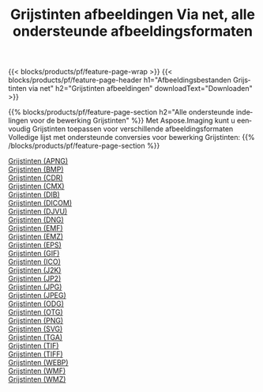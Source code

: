 ﻿---
title: Grijstinten afbeeldingen Via net, alle ondersteunde afbeeldingsformaten 
weight: 3920
url: /nl/net/grayscale 
lang: nl
langdirlevel: 2
locales: zh-hans,ja,it,ru,de,es,fr,nl,id,lt,pl,pt,vi,tr,ko,zh-hant,ar,hi,th,sv,cs,uk,he
description: Met behulp van Aspose.Imaging kunt u eenvoudig Grijstinten afbeeldingen maken via net
---

{{< blocks/products/pf/feature-page-wrap >}}
{{< blocks/products/pf/feature-page-header h1="Afbeeldingsbestanden Grijstinten via net" h2="Grijstinten afbeeldingen" downloadText="Downloaden" >}}


{{% blocks/products/pf/feature-page-section  h2="Alle ondersteunde indelingen voor de bewerking Grijstinten" %}}
Met Aspose.Imaging kunt u eenvoudig Grijstinten toepassen voor verschillende afbeeldingsformaten
<br/>
Volledige lijst met ondersteunde conversies voor bewerking Grijstinten:
{{% /blocks/products/pf/feature-page-section %}}
<div class="container-fluid productfamilypage bg-gray">
    <div class="convertypes bg-gray agp-content section">
        <div class="container">
		<div class="row other-converters">
		    <div class='col-md-2 other-converter remove-lp remove-rp'><a href="/imaging/nl/net/grayscale/apng" >Grijstinten (APNG)</a></div><div class='col-md-2 other-converter remove-lp remove-rp'><a href="/imaging/nl/net/grayscale/bmp" >Grijstinten (BMP)</a></div><div class='col-md-2 other-converter remove-lp remove-rp'><a href="/imaging/nl/net/grayscale/cdr" >Grijstinten (CDR)</a></div><div class='col-md-2 other-converter remove-lp remove-rp'><a href="/imaging/nl/net/grayscale/cmx" >Grijstinten (CMX)</a></div><div class='col-md-2 other-converter remove-lp remove-rp'><a href="/imaging/nl/net/grayscale/dib" >Grijstinten (DIB)</a></div><div class='col-md-2 other-converter remove-lp remove-rp'><a href="/imaging/nl/net/grayscale/dicom" >Grijstinten (DICOM)</a></div><div class='col-md-2 other-converter remove-lp remove-rp'><a href="/imaging/nl/net/grayscale/djvu" >Grijstinten (DJVU)</a></div><div class='col-md-2 other-converter remove-lp remove-rp'><a href="/imaging/nl/net/grayscale/dng" >Grijstinten (DNG)</a></div><div class='col-md-2 other-converter remove-lp remove-rp'><a href="/imaging/nl/net/grayscale/emf" >Grijstinten (EMF)</a></div><div class='col-md-2 other-converter remove-lp remove-rp'><a href="/imaging/nl/net/grayscale/emz" >Grijstinten (EMZ)</a></div><div class='col-md-2 other-converter remove-lp remove-rp'><a href="/imaging/nl/net/grayscale/eps" >Grijstinten (EPS)</a></div><div class='col-md-2 other-converter remove-lp remove-rp'><a href="/imaging/nl/net/grayscale/gif" >Grijstinten (GIF)</a></div><div class='col-md-2 other-converter remove-lp remove-rp'><a href="/imaging/nl/net/grayscale/ico" >Grijstinten (ICO)</a></div><div class='col-md-2 other-converter remove-lp remove-rp'><a href="/imaging/nl/net/grayscale/j2k" >Grijstinten (J2K)</a></div><div class='col-md-2 other-converter remove-lp remove-rp'><a href="/imaging/nl/net/grayscale/jp2" >Grijstinten (JP2)</a></div><div class='col-md-2 other-converter remove-lp remove-rp'><a href="/imaging/nl/net/grayscale/jpg" >Grijstinten (JPG)</a></div><div class='col-md-2 other-converter remove-lp remove-rp'><a href="/imaging/nl/net/grayscale/jpeg" >Grijstinten (JPEG)</a></div><div class='col-md-2 other-converter remove-lp remove-rp'><a href="/imaging/nl/net/grayscale/odg" >Grijstinten (ODG)</a></div><div class='col-md-2 other-converter remove-lp remove-rp'><a href="/imaging/nl/net/grayscale/otg" >Grijstinten (OTG)</a></div><div class='col-md-2 other-converter remove-lp remove-rp'><a href="/imaging/nl/net/grayscale/png" >Grijstinten (PNG)</a></div><div class='col-md-2 other-converter remove-lp remove-rp'><a href="/imaging/nl/net/grayscale/svg" >Grijstinten (SVG)</a></div><div class='col-md-2 other-converter remove-lp remove-rp'><a href="/imaging/nl/net/grayscale/tga" >Grijstinten (TGA)</a></div><div class='col-md-2 other-converter remove-lp remove-rp'><a href="/imaging/nl/net/grayscale/tif" >Grijstinten (TIF)</a></div><div class='col-md-2 other-converter remove-lp remove-rp'><a href="/imaging/nl/net/grayscale/tiff" >Grijstinten (TIFF)</a></div><div class='col-md-2 other-converter remove-lp remove-rp'><a href="/imaging/nl/net/grayscale/webp" >Grijstinten (WEBP)</a></div><div class='col-md-2 other-converter remove-lp remove-rp'><a href="/imaging/nl/net/grayscale/wmf" >Grijstinten (WMF)</a></div><div class='col-md-2 other-converter remove-lp remove-rp'><a href="/imaging/nl/net/grayscale/wmz" >Grijstinten (WMZ)</a></div>
                </div>
        </div>
    </div>
</div>
<br/>
